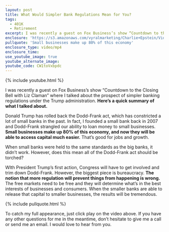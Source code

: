 ```yaml
---
layout: post
title: What Would Simpler Bank Regulations Mean for You?
tags:
  - 401K
  - Retirement
excerpt: I was recently a guest on Fox Business’s show “Countdown to the Closing Bell with Liz Claman” where I talked about the prospect of simpler banking regulations under the Trump administration. Here’s a quick summary of what I talked about.
enclosure: 'https://s3.amazonaws.com/vyralmarketing/Charlie+Epstein/Videos/2017+Videos/charlie+epstein+fox+tv+air+time.mp4'
pullquote: 'Small businesses make up 80% of this economy'
enclosure_type: video/mp4
enclosure_time:
use_youtube_image: true
youtube_alternate_image:
youtube_code: CW1toVxbpdc
---
```



{% include youtube.html %}

I was recently a guest on Fox Business’s show “Countdown to the Closing Bell with Liz Claman” where I talked about the prospect of simpler banking regulations under the Trump administration. **Here’s a quick summary of what I talked about.**

Donald Trump has rolled back the Dodd-Frank act, which has constricted a lot of small banks in the past. In fact, I founded a small bank back in 2007 and Dodd-Frank strangled our ability to loan money to small businesses. **Small businesses make up 80% of this economy, and now they will be able to access capital much easier.** That’s good for jobs and growth.

When small banks were held to the same standards as the big banks, it didn’t work. However, does this mean all of the Dodd-Frank act should be torched?

WIth President Trump’s first action, Congress will have to get involved and trim down Dodd-Frank. However, the biggest piece is bureaucracy. **The notion that more regulation will prevent things from happening is wrong.** The free markets need to be free and they will determine what’s in the best interests of businesses and consumers. When the smaller banks are able to release that capital to smaller businesses, the results will be tremendous.

{% include pullquote.html %}

To catch my full appearance, just click play on the video above. If you have any other questions for me in the meantime, don’t hesitate to give me a call or send me an email. I would love to hear from you.
<br>&nbsp;